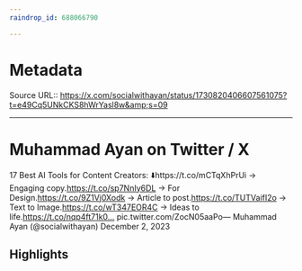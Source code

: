 ```yaml
---
raindrop_id: 688066790

---
```


# Metadata
Source URL:: https://x.com/socialwithayan/status/1730820406607561075?t=e49Cq5UNkCKS8hWrYasl8w&amp;s=09


---
# Muhammad Ayan on Twitter / X

17 Best AI Tools for Content Creators: ⬇️https://t.co/mCTqXhPrUi → Engaging copy.https://t.co/sp7NnIy6DL → For Design.https://t.co/9Z1Vj0Xodk → Article to post.https://t.co/TUTVaifI2o → Text to Image.https://t.co/wT347EOR4C → Ideas to life.https://t.co/nqp4ft71k0… pic.twitter.com/ZocN05aaPo— Muhammad Ayan (@socialwithayan) December 2, 2023

## Highlights
